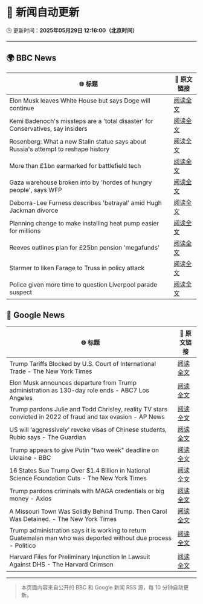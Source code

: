 # 🧠 新闻自动更新

🕒 更新时间：**2025年05月29日 12:16:00（北京时间）**

---

## 🌍 BBC News

| 🌐 标题 | 🔗 原文链接 |
|--------|-------------|
| Elon Musk leaves White House but says Doge will continue | [阅读全文](https://www.bbc.com/news/articles/cz9y4exj822o) |
| Kemi Badenoch's missteps are a 'total disaster' for Conservatives, say insiders | [阅读全文](https://www.bbc.com/news/articles/cx2endrywk4o) |
| Rosenberg: What a new Stalin statue says about Russia's attempt to reshape history | [阅读全文](https://www.bbc.com/news/videos/cz63n6j7407o) |
| More than £1bn earmarked for battlefield tech | [阅读全文](https://www.bbc.com/news/articles/ce82qdlel01o) |
| Gaza warehouse broken into by 'hordes of hungry people', says WFP | [阅读全文](https://www.bbc.com/news/articles/c0qg5z4lkj0o) |
| Deborra-Lee Furness describes 'betrayal' amid Hugh Jackman divorce | [阅读全文](https://www.bbc.com/news/articles/cx2qev7z96lo) |
| Planning change to make installing heat pump easier for millions | [阅读全文](https://www.bbc.com/news/articles/c3e5plqke3no) |
| Reeves outlines plan for £25bn pension 'megafunds' | [阅读全文](https://www.bbc.com/news/articles/cjrn0rz2dpgo) |
| Starmer to liken Farage to Truss in policy attack | [阅读全文](https://www.bbc.com/news/articles/cp3n4zwq6v9o) |
| Police given more time to question Liverpool parade suspect | [阅读全文](https://www.bbc.com/news/articles/c9wgvzyngn4o) |

## 📰 Google News

| 🌐 标题 | 🔗 原文链接 |
|--------|-------------|
| Trump Tariffs Blocked by U.S. Court of International Trade - The New York Times | [阅读全文](https://news.google.com/rss/articles/CBMijAFBVV95cUxQZ1hyeDBxQ2JVX0lSWklNUnlDcWZQb19VYnVsZnJJb0lhZC0zVm5MeExCS2dRYmVCOHpiemp0UDRVLXhOQlBvSzVNT0tHaXctb3RpOUd2bXBpcnZ6WktjSEIzT3pOUWZtWUNNRGZYY1kxUlEtMVU0T3AtQWJXYllNY3FKUTBNb3pjLXFmeQ?oc=5) |
| Elon Musk announces departure from Trump administration as 130-day role ends - ABC7 Los Angeles | [阅读全文](https://news.google.com/rss/articles/CBMitgFBVV95cUxOMWs2VTBFbU80NmJyeUl1Z3B5a2ZETDcyTm1IWURZMndVaXRndWdIeVZ2bzUtLUtrYjI0U1hra3YxWGMxVlY4N2JBVExHMkNLMXNfc3B4NnJZeU1WQldXaHBwTGpyazhrakwzOUxfaXZERExMdUJhVXRmYXFZQm1ubWZTNThPLS10TVhzMm4xS08yeHVRQjNVNXEtc1A4ZFZJb29wZDUyTjRmZjhuRzlkVEJidWNUQQ?oc=5) |
| Trump pardons Julie and Todd Chrisley, reality TV stars convicted in 2022 of fraud and tax evasion - AP News | [阅读全文](https://news.google.com/rss/articles/CBMirAFBVV95cUxQaWZkbGFyMkQ5VG9rdy1hOURBNExQcWI1Q0VtQWxxSkxXZXlPM2o2U3BiaVhuQzZZZm1McUNVa0RodFUyRWxEM3V5RXhCTkdsUFBMNzc2b1BheDNwN0NjaGkwTGx1dDd6RWFzQ1djN1lFT0g1MHJxdjJFUjMzelBwczBCejItbG1LcUxOeUtnQkxzdFFlUGMta1lLTHNtc2hwdUtaRFJ6eG5CbzFh?oc=5) |
| US will ‘aggressively’ revoke visas of Chinese students, Rubio says - The Guardian | [阅读全文](https://news.google.com/rss/articles/CBMihgFBVV95cUxPSjJnYTN1ZDZhdkE5cTdhcWpFb0FlTjZCRHFYeG1sOHZsZGoxcFl6TEw4UmNRQUt5ZnBfYmJCaUdnZzJib0pEU0xSVFZOeENHaEstN2N2RkNhLUhsc1VIQVVPbUhNMi02TGpqSVhRMDlzUTl3X1V6N3V6NEpGbmJzVGcteEtWQQ?oc=5) |
| Trump appears to give Putin "two week" deadline on Ukraine - BBC | [阅读全文](https://news.google.com/rss/articles/CBMiWkFVX3lxTE5TSVlpV3Z3SmcyaTNqamgzSlQ2V2hOQkFyYURuQW1Qb2Jyb0lDa0dnWWRQZ1FjS0NINTBzUkVaS3MtRXJ5UmFIWWs2WFRBYXloZFFveGcxcDZjZ9IBX0FVX3lxTE9fSnBnTVp6cHMzZWRSTDQyckoxN2h3dE1ha21nWXZyMUs5US1jbFdvQTdUTnkyVURPYzRtYjBVSk11Ti1zMHpXc3lzYzRlWUtYODZmUVVFTjJtODR6dGVN?oc=5) |
| 16 States Sue Trump Over $1.4 Billion in National Science Foundation Cuts - The New York Times | [阅读全文](https://news.google.com/rss/articles/CBMihAFBVV95cUxPSVRrMmR1V2h5VFZNaXdjdVFCR0VqbDVTS3lGSnJFX3NnN2xTeDRPR2JDLUlxdHNQaXZyQ3BxNG5adDhLYzRWSnR1T0dBbUVhTjIwTU4wRWxWd0dDd3h2R09wUXNka0JSMk9iS1UtbWdER2luUndWQW40WTFlTThtMzNmbC0?oc=5) |
| Trump pardons criminals with MAGA credentials or big money - Axios | [阅读全文](https://news.google.com/rss/articles/CBMie0FVX3lxTE5NVWN5V0phRXhIMFd5QmVkb1MxVWtmeHRLS0F4Y0ttT3FzQ1lHZzZLcWJIWTNJcmR4R0xJZjBobFJZdXlQUGo1NFctWkI4Tnc5azZEZ09uY2JLLXZLWGNMc0RuN3VBLTdDUWtRUTZZaGpoYVB6QkFqaXBMYw?oc=5) |
| A Missouri Town Was Solidly Behind Trump. Then Carol Was Detained. - The New York Times | [阅读全文](https://news.google.com/rss/articles/CBMidkFVX3lxTE1hUjJ0TDBFeDFDcFplbnBzdWJocVhJLUp3aWZOTE8zQkczTXlJWmJFNkw1eWhmUU5hSklvLWthVnJpOUplU2QyaUdhWXdWc201alJMcGZuenZTcmQzeDNsTnVJZEZqWmhKc1ZWbGI4RnBfTGJZNEE?oc=5) |
| Trump administration says it is working to return Guatemalan man who was deported without due process - Politico | [阅读全文](https://news.google.com/rss/articles/CBMimgFBVV95cUxQdTBZLXUzZkVsWGNVNUdReWRxczhjMlpXeG1YT3dfS1ZmQkROclctQlJuU0NvOHhSc2xBRGNtSFQxVjZ6cGttMjZ6eGNHYU4yWk5fNm5SME1IbzE4alEyWUZpVTd6NUFGa2xPa2xSd1pSVVlGUkJDUTdybWRCSV81RDRJenNNQXN1NFBZbDFlRG9pbTJ5ZzU1LWZR?oc=5) |
| Harvard Files for Preliminary Injunction In Lawsuit Against DHS - The Harvard Crimson | [阅读全文](https://news.google.com/rss/articles/CBMihwFBVV95cUxPRGNuY2dBRTRqZ01aMnp6cjAyeVVpLTQ0dU9zZVBFVWhYVVFjM0x1QVJYUjZ6NDZCQzlmeXBUSTdZRms5Y1phOU1EZGdxMmk1NTg2cUtmcWhSUmFscWhJZjlEYWkyVmtxODB3eUlldVhjSklSc21ST0FZMnpvU0tmcWhxeVJuMFU?oc=5) |

---
> 本页面内容来自公开的 BBC 和 Google 新闻 RSS 源，每 10 分钟自动更新。